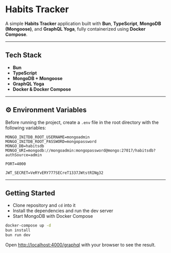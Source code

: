 # Habits Tracker

A simple **Habits Tracker** application built with **Bun**, **TypeScript**, **MongoDB (Mongoose)**, and **GraphQL Yoga**, fully containerized using **Docker Compose**.

---

## Tech Stack

- **Bun**
- **TypeScript**
- **MongoDB + Mongoose**
- **GraphQL Yoga**
- **Docker & Docker Compose**

---

## ⚙️ Environment Variables

Before running the project, create a `.env` file in the root directory with the following variables:

```env
MONGO_INITDB_ROOT_USERNAME=mongoadmin
MONGO_INITDB_ROOT_PASSWORD=mongopassword
MONGO_DB=habitsdb
MONGO_URI=mongodb://mongoadmin:mongopassword@mongo:27017/habitsdb?authSource=admin

PORT=4000

JWT_SECRET=VeRYvERY777SECreT1337JWtstRINg32
```

---

## Getting Started

- Clone repository and `cd` into it
- Install the dependencies and run the dev server
- Start MongoDB with Docker Compose

```bash
docker-compose up -d
bun install
bun run dev
```

Open [http://localhost:4000/graphql](http://localhost:4000/graphql) with your browser to see the result.
